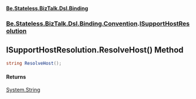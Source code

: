 #### [Be.Stateless.BizTalk.Dsl.Binding](README.md 'README')
### [Be.Stateless.BizTalk.Dsl.Binding.Convention](Be.Stateless.BizTalk.Dsl.Binding.Convention.md 'Be.Stateless.BizTalk.Dsl.Binding.Convention').[ISupportHostResolution](ISupportHostResolution.md 'Be.Stateless.BizTalk.Dsl.Binding.Convention.ISupportHostResolution')

## ISupportHostResolution.ResolveHost() Method

```csharp
string ResolveHost();
```

#### Returns
[System.String](https://docs.microsoft.com/en-us/dotnet/api/System.String 'System.String')